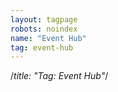 ```yaml
---
layout: tagpage
robots: noindex
name: "Event Hub"
tag: event-hub
---
```


/*title: "Tag: Event Hub"*/
